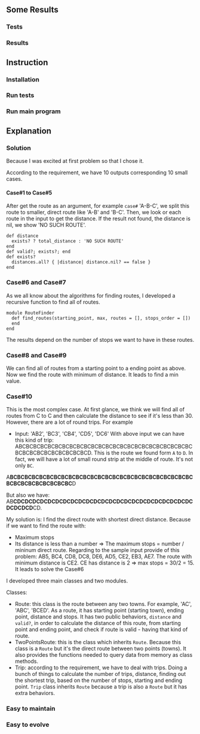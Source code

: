 ## Some Results
### Tests
### Results

## Instruction
### Installation
### Run tests
### Run main program

## Explanation
### Solution

Because I was excited at first problem so that I chose it. 

According to the requirement, we have 10 outputs corresponding 10 small cases.
#### Case#1 to Case#5
After get the route as an argument, for example `case#` 'A-B-C', we split this route to smaller, direct route like 'A-B' and 'B-C'. Then, we look or each route in the input to get the distance. If the result not found, the distance is nil, we show 'NO SUCH ROUTE'.
```
def distance
  exists? ? total_distance : 'NO SUCH ROUTE'
end
def valid?; exists?; end
def exists?
  distances.all? { |distance| distance.nil? == false }
end
```

### Case#6 and Case#7
As we all know about the algorithms for finding routes, I developed a recursive function to find all of routes. 
```
module RouteFinder
  def find_routes(starting_point, max, routes = [], stops_order = [])
  end
end
```
The results depend on the number of stops we want to have in these routes.

### Case#8 and Case#9
We can find all of routes from a starting point to a ending point as above. Now we find the route with minimum of distance. It leads to find a min value.

### Case#10
This is the most complex case. At first glance, we think we will find all of routes from C to C and then calculate the distance to see if it's less than 30. However, there are a lot of round trips. For example
- Input: 'AB2', 'BC3', 'CB4', 'CD5', 'DC6'
With above input we can have this kind of trip: ABCBCBCBCBCBCBCBCBCBCBCBCBCBCBCBCBCBCBCBCBCBCBCBCBCBCBCBCBCBCBCBCBCBCD. This is the route we found form `A` to `D`.
In fact, we will have a lot of small round strip at the middle of route. It's not only `BC`.

A**BCBCBCBCBCBCBCBCBCBCBCBCBCBCBCBCBCBCBCBCBCBCBCBCBCBCBCBCBCBCBCBCBCBC**D

But also we have: AB**CDCDCDCDCDCDCDCDCDCDCDCDCDCDCDCDCDCDCDCDCDCDCDCDCDCDCD**CD.

My solution is: I find the direct route with shortest direct distance. Because if we want to find the route with:
- Maximum stops
- Its distance is less than a number
=> The maximum stops = number / mininum direct route.
Regarding to the sample input provide of this problem: AB5, BC4, CD8, DC8, DE6, AD5, CE2, EB3, AE7.
The route with minimum distance is CE2. CE has distance is 2 => max stops = 30/2 = 15.
It leads to solve the Case#6


I developed three main classes and two modules. 

Classes: 
- Route: this class is the route between any two towns. For example, 'AC', 'ABC', 'BCED'. As a route, it has starting point (starting town), ending point, distance and stops. It has two public behaviors, `distance` and `valid?`, in order to calculate the distance of this route, from starting point and ending point, and check if route is valid - having that kind of route.
- TwoPointsRoute: this is the class which inherits `Route`. Because this class is a `Route` but it's the direct route between two points (towns). It also provides the functions needed to query data from memory as class methods.
- Trip: according to the requirement, we have to deal with trips. Doing a bunch of things to calculate the number of trips, distance, finding out the shortest trip, based on the number of stops, starting and ending point. `Trip` class inherits `Route` because a trip is also a `Route` but it has extra behaviors.

### Easy to maintain
### Easy to evolve

